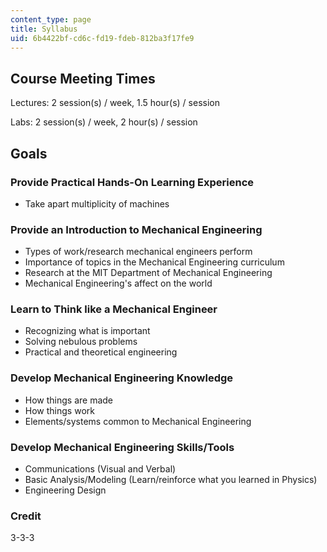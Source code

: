 ```yaml
---
content_type: page
title: Syllabus
uid: 6b4422bf-cd6c-fd19-fdeb-812ba3f17fe9
---
```


Course Meeting Times
--------------------

Lectures: 2 session(s) / week, 1.5 hour(s) / session

Labs: 2 session(s) / week, 2 hour(s) / session

Goals
-----

### Provide Practical Hands-On Learning Experience

*   Take apart multiplicity of machines

### Provide an Introduction to Mechanical Engineering

*   Types of work/research mechanical engineers perform
*   Importance of topics in the Mechanical Engineering curriculum
*   Research at the MIT Department of Mechanical Engineering
*   Mechanical Engineering's affect on the world

### Learn to Think like a Mechanical Engineer

*   Recognizing what is important
*   Solving nebulous problems
*   Practical and theoretical engineering

### Develop Mechanical Engineering Knowledge

*   How things are made
*   How things work
*   Elements/systems common to Mechanical Engineering

### Develop Mechanical Engineering Skills/Tools

*   Communications (Visual and Verbal)
*   Basic Analysis/Modeling (Learn/reinforce what you learned in Physics)
*   Engineering Design

### Credit

3-3-3